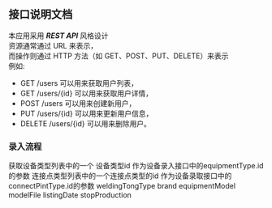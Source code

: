 ## 接口说明文档

本应用采用 ***REST API*** 风格设计<br>
资源通常通过 URL 来表示，<br>
而操作则通过 HTTP 方法（如 GET、POST、PUT、DELETE）来表示<br>
例如:<br>
+ GET /users 可以用来获取用户列表，
+ GET /users/{id} 可以用来获取用户详情，
+ POST /users 可以用来创建新用户，
+ PUT /users/{id} 可以用来更新用户信息，
+ DELETE /users/{id} 可以用来删除用户。

### 录入流程
获取设备类型列表中的一个 设备类型id
作为设备录入接口中的equipmentType.id的参数
连接点类型列表中的一个连接点类型的id
作为设备录取接口中的
connectPintType.id的参数
weldingTongType
brand
equipmentModel
modelFile
listingDate
stopProduction
### 
